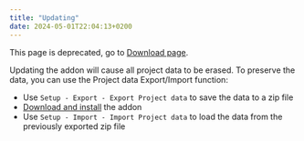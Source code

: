 ```yaml
---
title: "Updating"
date: 2024-05-01T22:04:13+0200
---
```

This page is deprecated, go to [Download page](/download).


Updating the addon will cause all project data to be erased. To preserve the
data, you can use the Project data Export/Import function:

- Use `Setup - Export - Export Project data` to save the data to a zip file
- [Download and install](/docs/installation) the addon
- Use `Setup - Import - Import Project data` to load the data from the previously exported zip file

